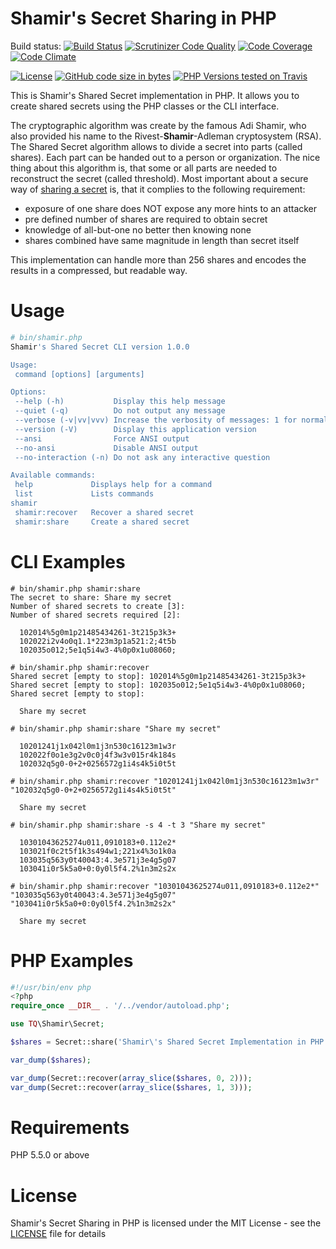 Shamir's Secret Sharing in PHP
==============================

Build status: [![Build Status](https://travis-ci.org/teqneers/shamir.svg)](https://travis-ci.org/teqneers/shamir)
[![Scrutinizer Code Quality](https://scrutinizer-ci.com/g/teqneers/shamir/badges/quality-score.png?b=master)](https://scrutinizer-ci.com/g/teqneers/shamir/?branch=master)
[![Code Coverage](https://scrutinizer-ci.com/g/teqneers/shamir/badges/coverage.png?b=master)](https://scrutinizer-ci.com/g/teqneers/shamir/?branch=master)
[![Code Climate](https://codeclimate.com/github/teqneers/shamir/badges/gpa.svg)](https://codeclimate.com/github/teqneers/shamir)

[![License](https://img.shields.io/github/license/teqneers/shamir.svg?style=flat)](https://img.shields.io/github/license/teqneers/shamir.svg?style=flat)
[![GitHub code size in bytes](https://img.shields.io/github/languages/code-size/teqneers/shamir.svg?style=flat)]((https://img.shields.io/github/languages/code-size/teqneers/shamir.svg?style=flat))
[![PHP Versions tested on Travis](https://img.shields.io/travis/php-v/teqneers/shamir.svg?style=flat)](https://img.shields.io/travis/php-v/teqneers/shamir.svg?style=flat)

This is Shamir's Shared Secret implementation in PHP. It allows you to create shared secrets using the PHP classes or the CLI interface.

The cryptographic algorithm was create by the famous Adi Shamir, who also provided his name to the Rivest-__Shamir__-Adleman cryptosystem (RSA). The Shared Secret algorithm allows to divide a secret into parts (called shares). Each part can be handed out to a person or organization. The nice thing about this algorithm is, that some or all parts are needed to reconstruct the secret (called threshold). Most important about a secure way of [sharing a secret](http://en.wikipedia.org/wiki/Secret_sharing) is, that it complies to the following requirement:

* exposure of one share does NOT expose any more hints to an attacker
* pre defined number of shares are required to obtain secret
* knowledge of all-but-one no better then knowing none
* shares combined have same magnitude in length than secret itself

This implementation can handle more than 256 shares and encodes the results in a compressed, but readable way.


Usage
=====

```bash
# bin/shamir.php
Shamir's Shared Secret CLI version 1.0.0

Usage:
 command [options] [arguments]

Options:
 --help (-h)           Display this help message
 --quiet (-q)          Do not output any message
 --verbose (-v|vv|vvv) Increase the verbosity of messages: 1 for normal output, 2 for more verbose output and 3 for debug
 --version (-V)        Display this application version
 --ansi                Force ANSI output
 --no-ansi             Disable ANSI output
 --no-interaction (-n) Do not ask any interactive question

Available commands:
 help             Displays help for a command
 list             Lists commands
shamir
 shamir:recover   Recover a shared secret
 shamir:share     Create a shared secret
```

CLI Examples
============
```shell
# bin/shamir.php shamir:share
The secret to share: Share my secret
Number of shared secrets to create [3]:
Number of shared secrets required [2]:

  102014%5g0m1p21485434261-3t215p3k3+
  102022i2v4o0q1.1*223m3p1a521:2;4t5b
  102035o012;5e1q5i4w3-4%0p0x1u08060;

# bin/shamir.php shamir:recover
Shared secret [empty to stop]: 102014%5g0m1p21485434261-3t215p3k3+
Shared secret [empty to stop]: 102035o012;5e1q5i4w3-4%0p0x1u08060;
Shared secret [empty to stop]:

  Share my secret

# bin/shamir.php shamir:share "Share my secret"

  10201241j1x042l0m1j3n530c16123m1w3r
  102022f0o1e3g2v0c0j4f3w3v015r4k184s
  102032q5g0-0+2+0256572g1i4s4k5i0t5t
  
# bin/shamir.php shamir:recover "10201241j1x042l0m1j3n530c16123m1w3r" "102032q5g0-0+2+0256572g1i4s4k5i0t5t"

  Share my secret

# bin/shamir.php shamir:share -s 4 -t 3 "Share my secret"

  10301043625274u011,0910183+0.112e2*
  103021f0c2t5f1k3s494w1;221x4%3o1k0a
  103035q563y0t40043:4.3e571j3e4g5g07
  103041i0r5k5a0+0:0y0l5f4.2%1n3m2s2x

# bin/shamir.php shamir:recover "10301043625274u011,0910183+0.112e2*" "103035q563y0t40043:4.3e571j3e4g5g07" "103041i0r5k5a0+0:0y0l5f4.2%1n3m2s2x"

  Share my secret

```

PHP Examples
============
```php
#!/usr/bin/env php
<?php
require_once __DIR__ . '/../vendor/autoload.php';

use TQ\Shamir\Secret;

$shares = Secret::share('Shamir\'s Shared Secret Implementation in PHP', 5, 2);

var_dump($shares);

var_dump(Secret::recover(array_slice($shares, 0, 2)));
var_dump(Secret::recover(array_slice($shares, 1, 3)));
```

Requirements
============

PHP 5.5.0 or above


License
=======

Shamir's Secret Sharing in PHP is licensed under the MIT License - see the [LICENSE](LICENSE) file for details
